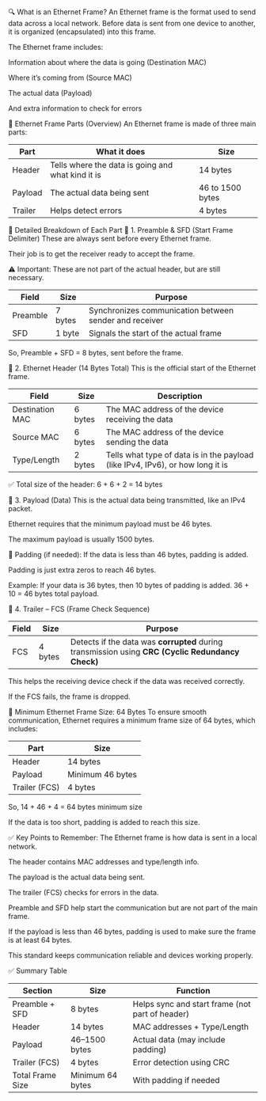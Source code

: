 🔍 What is an Ethernet Frame?
An Ethernet frame is the format used to send data across a local network. Before data is sent from one device to another, it is organized (encapsulated) into this frame.

The Ethernet frame includes:

Information about where the data is going (Destination MAC)

Where it’s coming from (Source MAC)

The actual data (Payload)

And extra information to check for errors

🔹 Ethernet Frame Parts (Overview)
An Ethernet frame is made of three main parts:

| Part        | What it does                                      | Size             |
| ----------- | ------------------------------------------------- | ---------------- |
|   Header    | Tells where the data is going and what kind it is | 14 bytes         |
|   Payload   | The actual data being sent                        | 46 to 1500 bytes |
|   Trailer   | Helps detect errors                               | 4 bytes          |


🔧 Detailed Breakdown of Each Part
🔸 1. Preamble & SFD (Start Frame Delimiter)
These are always sent before every Ethernet frame.

Their job is to get the receiver ready to accept the frame.

⚠️ Important: These are not part of the actual header, but are still necessary.

| Field        | Size    | Purpose                                                |
| ------------ | ------- | ------------------------------------------------------ |
|   Preamble   | 7 bytes | Synchronizes communication between sender and receiver |
|   SFD        | 1 byte  | Signals the start of the actual frame                  |


So, Preamble + SFD = 8 bytes, sent before the frame.

🔸 2. Ethernet Header (14 Bytes Total)
This is the official start of the Ethernet frame.

| Field               | Size    | Description                                                                    |
| ------------------- | ------- | ------------------------------------------------------------------------------ |
|   Destination MAC   | 6 bytes | The MAC address of the device receiving the data                               |
|   Source MAC        | 6 bytes | The MAC address of the device sending the data                                 |
|   Type/Length       | 2 bytes | Tells what type of data is in the payload (like IPv4, IPv6), or how long it is |


✅ Total size of the header: 6 + 6 + 2 = 14 bytes

🔸 3. Payload (Data)
This is the actual data being transmitted, like an IPv4 packet.

Ethernet requires that the minimum payload must be 46 bytes.

The maximum payload is usually 1500 bytes.

📌 Padding (if needed):
If the data is less than 46 bytes, padding is added.

Padding is just extra zeros to reach 46 bytes.

Example:
If your data is 36 bytes, then 10 bytes of padding is added.
36 + 10 = 46 bytes total payload.

🔸 4. Trailer – FCS (Frame Check Sequence)

| Field   | Size    | Purpose                                                                                           |
| ------- | ------- | ------------------------------------------------------------------------------------------------- |
|   FCS   | 4 bytes | Detects if the data was **corrupted** during transmission using **CRC (Cyclic Redundancy Check)** |


This helps the receiving device check if the data was received correctly.

If the FCS fails, the frame is dropped.

📏 Minimum Ethernet Frame Size: 64 Bytes
To ensure smooth communication, Ethernet requires a minimum frame size of 64 bytes, which includes:

| Part          | Size             |
| ------------- | ---------------- |
| Header        | 14 bytes         |
| Payload       | Minimum 46 bytes |
| Trailer (FCS) | 4 bytes          |

So, 14 + 46 + 4 = 64 bytes minimum size

If the data is too short, padding is added to reach this size.

✅ Key Points to Remember:
The Ethernet frame is how data is sent in a local network.

The header contains MAC addresses and type/length info.

The payload is the actual data being sent.

The trailer (FCS) checks for errors in the data.

Preamble and SFD help start the communication but are not part of the main frame.

If the payload is less than 46 bytes, padding is used to make sure the frame is at least 64 bytes.

This standard keeps communication reliable and devices working properly.

✅ Summary Table

| Section              | Size             | Function                                        |
| -------------------- | ---------------- | ----------------------------------------------- |
| Preamble + SFD       | 8 bytes          | Helps sync and start frame (not part of header) |
| Header               | 14 bytes         | MAC addresses + Type/Length                     |
| Payload              | 46–1500 bytes    | Actual data (may include padding)               |
| Trailer (FCS)        | 4 bytes          | Error detection using CRC                       |
|   Total Frame Size   | Minimum 64 bytes | With padding if needed                          |
